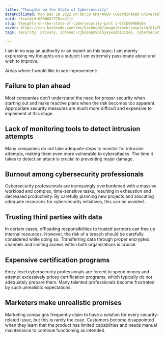 ```yaml
---
title: "Thoughts on the State of Cybersecurity"
datePublished: Mon Dec 19 2022 04:08:59 GMT+0000 (Coordinated Universal Time)
cuid: clcwt4j0i000008l778szd11t
slug: thoughts-on-the-state-of-cybersecurity-part-1-67cb90466d8e
cover: https://cdn.hashnode.com/res/hashnode/image/stock/unsplash/Q1p7bh3SHj8/upload/4585041a941e1c7cd25daea44585e5b1.jpeg
tags: security, privacy, infosec-cjbi6apo9015yaywu2micx2eo, cybersecurity-1, information-security

---
```


I am in no way an authority or an expert on this topic; I am merely expressing my thoughts on a subject I am extremely passionate about and wish to improve.

Areas where I would like to see improvement:

## Failure to plan ahead

Most companies don’t understand the need for proper security when starting out and make reactive plans when the risk becomes too apparent. Appropriate security measures are much more difficult and expensive to implement at this stage.

## Lack of monitoring tools to detect intrusion attempts

Many companies do not take adequate steps to monitor for intrusion attempts, making them even more vulnerable to cyberattacks. The time it takes to detect an attack is crucial to preventing major damage.

## Burnout among cybersecurity professionals

Cybersecurity professionals are increasingly overburdened with a massive workload and complex, time-sensitive tasks, resulting in exhaustion and decreased productivity. By carefully planning new projects and allocating adequate resources for cybersecurity initiatives, this can be avoided.

## Trusting third parties with data

In certain cases, offloading responsibilities to trusted partners can free up internal resources. However, the risk of a breach should be carefully considered while doing so. Transferring data through proper encrypted channels and limiting access within both organizations is crucial.

## Expensive certification programs

Entry-level cybersecurity professionals are forced to spend money and attempt excessively pricey certification programs, which typically do not adequately prepare them. Many talented professionals become frustrated by such unrealistic expectations.

## Marketers make unrealistic promises

Marketing campaigns frequently claim to have a solution for every security-related issue, but this is rarely the case. Customers become disappointed when they learn that the product has limited capabilities and needs manual maintenance to continue functioning as intended.